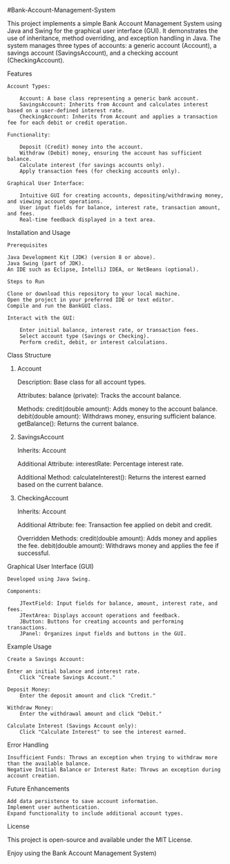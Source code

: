 #Bank-Account-Management-System


This project implements a simple Bank Account Management System using Java and Swing for the graphical user interface (GUI). 
It demonstrates the use of inheritance, method overriding, and exception handling in Java. 
The system manages three types of accounts: a generic account (Account), a savings account (SavingsAccount), and a checking account (CheckingAccount).

Features

    Account Types:

        Account: A base class representing a generic bank account.
        SavingsAccount: Inherits from Account and calculates interest based on a user-defined interest rate.
        CheckingAccount: Inherits from Account and applies a transaction fee for each debit or credit operation.

    Functionality:

        Deposit (Credit) money into the account.
        Withdraw (Debit) money, ensuring the account has sufficient balance.
        Calculate interest (for savings accounts only).
        Apply transaction fees (for checking accounts only).

    Graphical User Interface:

        Intuitive GUI for creating accounts, depositing/withdrawing money, and viewing account operations.
        User input fields for balance, interest rate, transaction amount, and fees.
        Real-time feedback displayed in a text area.

Installation and Usage

    Prerequisites

    Java Development Kit (JDK) (version 8 or above).
    Java Swing (part of JDK).
    An IDE such as Eclipse, IntelliJ IDEA, or NetBeans (optional).

    Steps to Run

    Clone or download this repository to your local machine.
    Open the project in your preferred IDE or text editor.
    Compile and run the BankGUI class.
    
    Interact with the GUI:
     
        Enter initial balance, interest rate, or transaction fees.
        Select account type (Savings or Checking).
        Perform credit, debit, or interest calculations.

Class Structure

1. Account

    Description: Base class for all account types.

    Attributes:
        balance (private): Tracks the account balance.
   
    Methods:
        credit(double amount): Adds money to the account balance.
        debit(double amount): Withdraws money, ensuring sufficient balance.
        getBalance(): Returns the current balance.

2. SavingsAccount

    Inherits: Account

    Additional Attribute:
        interestRate: Percentage interest rate.
    
    Additional Method:
        calculateInterest(): Returns the interest earned based on the current balance.

3. CheckingAccount

    Inherits: Account

    Additional Attribute:
        fee: Transaction fee applied on debit and credit.
   
    Overridden Methods:
        credit(double amount): Adds money and applies the fee.
        debit(double amount): Withdraws money and applies the fee if successful.

Graphical User Interface (GUI)

    Developed using Java Swing.

    Components:
    
        JTextField: Input fields for balance, amount, interest rate, and fees.
        JTextArea: Displays account operations and feedback.
        JButton: Buttons for creating accounts and performing transactions.
        JPanel: Organizes input fields and buttons in the GUI.

Example Usage

    Create a Savings Account:
       
	Enter an initial balance and interest rate.
       	Click "Create Savings Account."
   	
	Deposit Money:
        Enter the deposit amount and click "Credit."
    
	Withdraw Money:
        Enter the withdrawal amount and click "Debit."
    
	Calculate Interest (Savings Account only):
     	Click "Calculate Interest" to see the interest earned.

Error Handling


    Insufficient Funds: Throws an exception when trying to withdraw more than the available balance.
    Negative Initial Balance or Interest Rate: Throws an exception during account creation.


Future Enhancements


    Add data persistence to save account information.
    Implement user authentication.
    Expand functionality to include additional account types.


License

This project is open-source and available under the MIT License.

Enjoy using the Bank Account Management System)
